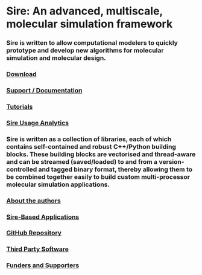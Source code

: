 <div class="grid">
  <div class="grid-item cw-box-wide cw-btext-3-19">
    <h1>Sire: An advanced, multiscale, molecular simulation framework</h1>
  </div>

  <div class="grid-item cw-box-tall cw-btext-6">
    <h3>
      Sire is written to allow computational modelers to quickly prototype
      and develop new algorithms for molecular simulation and molecular design.
    </h3>
  </div>

  <a href="./pages/download.html">
    <div class="grid-item cw-box-tall cw-bbutton-1-6">
     <h3>Download</h3>
    </div>
  </a>

  <a href="./pages/support.html">
    <div class="grid-item cw-box cw-bbutton-7-10">
      <h3>Support / Documentation</h3>
    </div>
  </a>

  <a href="./pages/tutorials.html">
    <div class="grid-item cw-box cw-bbutton-6-18">
      <h3>Tutorials</h3>
    </div>
  </a>

  <a href="./analytics/index.html">
    <div class="grid-item cw-box cw-bbutton-2-1">
      <h3>Sire Usage Analytics</h3>
    </div>
  </a>

  <div class="grid-item cw-box-big cw-btext-2">
    <h3>
      Sire is written as a collection of libraries, each of which contains
      self-contained and robust C++/Python building blocks. These building
      blocks are vectorised and thread-aware and can be streamed (saved/loaded)
      to and from a version-controlled and tagged binary format, thereby
      allowing them to be combined together easily to build custom multi-processor
      molecular simulation applications.  
   </h3>
  </div>

  <a href="./pages/authors.html">
    <div class="grid-item cw-box cw-bbutton-4-12">
      <h3>About the authors</h3>
    </div>
  </a>

  <a href="./pages/apps.html">
    <div class="grid-item cw-box-wide cw-bbutton-9-3">
     <h3>Sire-Based Applications</h3>
    </div>
  </a>

  <a href="https://github.com/michellab/Sire">
    <div class="grid-item cw-box cw-bbutton-8-1">
      <h3>GitHub Repository</h3>
    </div>
  </a>

  <a href="./pages/licenses.html">
    <div class="grid-item cw-box cw-bbutton-6-2">
      <h3>Third Party Software</h3>
    </div>
  </a>

  <a href="./pages/supporters.html">
    <div class="grid-item cw-box cw-bbutton-4-9">
      <h3>Funders and Supporters</h3>
    </div>
  </a>

</div>
